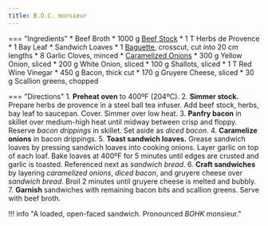 ```yaml
---
title: B.O.C. monsieur
---
```


=== "Ingredients"
    * Beef Broth
        * 1000 g [Beef Stock](../soups/stocks/meat-stock.md)
        * 1 T Herbs de Provence
        * 1 Bay Leaf
    * Sandwich Loaves
        * 1 [Baguette](../bread/yeast-doughs/baguettes.md), crosscut, cut into 20 cm lengths
        * 8 Garlic Cloves, minced
    * [Caramelized Onions](../vegetables/caramelized-onions.md)
        * 300 g Yellow Onion, sliced
        * 200 g White Onion, sliced
        * 100 g Shallots, sliced
        * 1 T Red Wine Vinegar
    * 450 g Bacon, thick cut
    * 170 g Gruyere Cheese, sliced
    * 30 g Scallion greens, chopped

=== "Directions"
    1. **Preheat oven** to 400ºF (204ºC).
    2. **Simmer stock.** Prepare herbs de provence in a steel ball tea infuser. Add beef stock, herbs, bay leaf to saucepan. Cover. Simmer over low heat.
    3. **Panfry bacon** in skillet over medium-high heat until midway between crisp and floppy. Reserve *bacon drippings* in skillet. Set aside as *diced bacon*.
    4. **Caramelize onions** in bacon drippings.
    5. **Toast sandwich loaves.** Grease sandwich loaves by pressing sandwich loaves into cooking onions. Layer garlic on top of each loaf. Bake loaves at 400ºF for 5 minutes until edges are crusted and garlic is toasted. Referenced next as *sandwich bread*.
    6. **Craft sandwiches** by layering *caramelized onions*, *diced bacon*, and gruyere cheese over *sandwich bread*. Broil 2 minutes until gruyere cheese is melted and bubbly.
    7. **Garnish** sandwiches with remaining bacon bits and scallion greens. Serve with beef broth.

!!! info "A loaded, open-faced sandwich. Pronounced *BOHK* monsieur."
